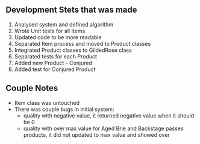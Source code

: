 Development Stets that was made
------------

1. Analysed system and defined algorithm
2. Wrote Unit tests for all Items
3. Updated code to be more readable
4. Separated Item process and moved to Product classes
5. Integrated Product classes to GildedRose class
6. Separated tests for each Product
7. Added new Product - Conjured
8. Added test for Conjured Product

Couple Notes
------------
- Item class was untouched 
- There was couple bugs in initial system:
     - quality with negative value, it returned negative value when it should be 0
     - quality with over max value for Aged Brie and Backstage passes  products, it did not updated to max value and showed over
     